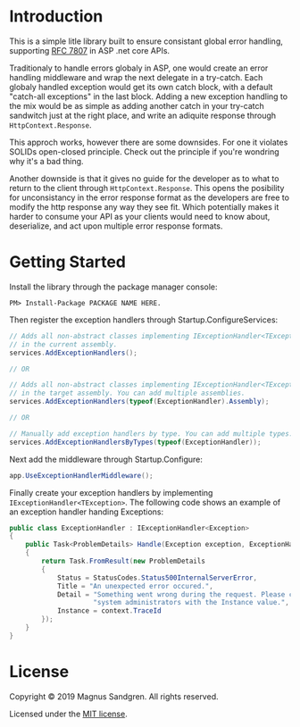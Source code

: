# Introduction 
This is a simple litle library built to ensure consistant global error handling, supporting [RFC 7807](https://tools.ietf.org/html/rfc7807) in ASP .net core APIs.

Traditionaly to handle errors globaly in ASP, one would create an error handling middleware and wrap the next delegate in a try-catch. Each globaly handled exception would get its own catch block, with a default "catch-all exceptions" in the last block. Adding a new exception handling to the mix would be as simple as adding another catch in your try-catch sandwitch just at the right place, and write an adiquite response through `HttpContext.Response`. 

This approch works, however there are some downsides. For one it violates SOLIDs open-closed principle. Check out the principle if you're wondring why it's a bad thing. 

Another downside is that it gives no guide for the developer as to what to return to the client through `HttpContext.Response`. This opens the posibility for unconsistancy in the error response format as the developers are free to modify the http response any way they see fit. Which potentially makes it harder to consume your API as your clients would need to know about, deserialize, and act upon multiple error response formats.

# Getting Started
Install the library through the package manager console:
```
PM> Install-Package PACKAGE NAME HERE.
```

Then register the exception handlers through Startup.ConfigureServices:
```csharp
// Adds all non-abstract classes implementing IExceptionHandler<TException>
// in the current assembly.
services.AddExceptionHandlers();

// OR

// Adds all non-abstract classes implementing IExceptionHandler<TException>
// in the target assembly. You can add multiple assemblies. 
services.AddExceptionHandlers(typeof(ExceptionHandler).Assembly);

// OR

// Manually add exception handlers by type. You can add multiple types.
services.AddExceptionHandlersByTypes(typeof(ExceptionHandler));
```

Next add the middleware through Startup.Configure:
```csharp
app.UseExceptionHandlerMiddleware();
```

Finally create your exception handlers by implementing `IExceptionHandler<TException>`. The following code shows an example of an exception handler handing Exceptions:
```csharp
public class ExceptionHandler : IExceptionHandler<Exception>
{
    public Task<ProblemDetails> Handle(Exception exception, ExceptionHandlerContext context)
    {
        return Task.FromResult(new ProblemDetails
        {
            Status = StatusCodes.Status500InternalServerError,
            Title = "An unexpected error occured.",
            Detail = "Something went wrong during the request. Please contact " +
                     "system administrators with the Instance value.",
            Instance = context.TraceId
        });
    }
}
```

<!-- # Contribute
TODO: Explain how other users and developers can contribute to make your code better. 

If you want to learn more about creating good readme files then refer the following [guidelines](https://www.visualstudio.com/en-us/docs/git/create-a-readme). You can also seek inspiration from the below readme files:
- [ASP.NET Core](https://github.com/aspnet/Home)
- [Visual Studio Code](https://github.com/Microsoft/vscode)
- [Chakra Core](https://github.com/Microsoft/ChakraCore) -->

# License
Copyright © 2019 Magnus Sandgren. All rights reserved.

Licensed under the [MIT license](LICENSE.txt).